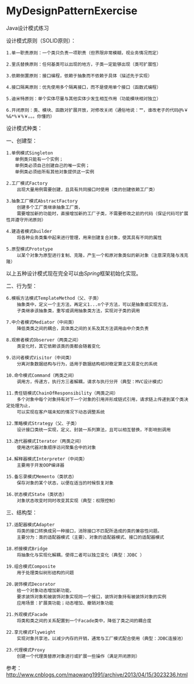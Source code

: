 # MyDesignPatternExercise
Java设计模式练习

设计模式原则（SOLID原则）：

    1.单一职责原则：一个类只负责一项职责（但界限非常模糊，视业务情况而定）
    
    2.里氏替换原则：任何基类可以出现的地方，子类一定能够出现（类可扩展性）
    
    3.依赖倒置原则：接口编程，依赖于抽象而不依赖于具体（描述先于实现）
    
    4.接口隔离原则：优先使用多个隔离接口，而不是使用单个接口（函数式编程）
    
    5.迪米特原则：单个实体尽量与其他实体少发生相互作用（功能模块相对独立）
    
    6.开闭原则：类、模块、函数对扩展开放，对修改关闭（通俗地说：艹，谁改老子的代码@%￥%&*%￥%￥。。。你懂的）

设计模式种类：

一、创建型：

    1.单例模式Singleton
    　　单例类只能有一个实例；
    　　单例类必须自己创建自己的唯一实例；
    　　单例类必须给所有其他对象提供这一实例
    
    2.工厂模式Factory 
        出现大量用例需要创建，且具有共同接口时使用（类的创建依赖工厂类）
    
    3.抽象工厂模式AbstractFactory
        创建多个工厂类继承抽象工厂类，
        需要增加新的功能时，直接增加新的工厂子类，不需要修改之前的代码（保证代码可扩展性并遵守开闭原则）
    
    4.建造者模式Builder
        将各种业务类集中起来进行管理，用来创建复合对象，使其具有不同的属性
    
    5.原型模式Prototype
        以某个对象为原型进行复制、克隆，产生一个和原对象类似的新对象（注意深克隆与浅克隆）

   以上五种设计模式现在完全可以由*Spring*框架初始化实现。
   
二、行为型：

    6.模板方法模式TemplateMethod（父、子类）
        抽象类中，定义一个主方法，再定义1...n个子方法，可以是抽象或实现方法，
        子类继承该抽象类，重写或调用抽象类方法，实现对子类的调用
    
    7.中介者模式Mediator（中间类）
        降低类类之间的耦合，具体类之间的关系及其方法调用由中介类负责
    
    8.观察者模式Observer（两类之间）
        类变化时，其它依赖该类的类都会随着变化
    
    9.访问者模式Visitor（中间类）
        分离对象数据结构与行为，适用于数据结构相对稳定算法又易变化的系统
    
    10.命令模式Command（两类之间）
        调用方，传递方，执行方三者解耦，请求与执行分开（典型：MVC设计模式）
    
    11.责任链模式ChainOfResponsibility（两类之间）
        多个对象中每个对象持有对下一个对象的引用并形成链式引用，请求链上传递到某个类决定处理为止，
        可以实现在客户端未知的情况下动态调整系统
    
    12.策略模式Strategy（父、子类）
        设计接口类统一实现，定义、封装一系列算法，且可以相互替换，不影响到调用
    
    13.迭代器模式Iterator（两类之间）
        使用迭代器对象顺序访问聚集合中的对象
    
    14.解释器模式Interpreter（中间类）
        主要用于开发OOP编译器
    
    15.备忘录模式Memento（类状态）
        保存对象的某个状态，以便在适当的时候恢复对象
    
    16.状态模式State（类状态）
        对象状态改变时同时改变其实现（典型：权限控制）

三、结构型：

    17.适配器模式Adapter
        将类的接口转换成另一种接口，消除接口不匹配所造成的类的兼容性问题。
        主要分为：类的适配器模式（主要）、对象的适配器模式、接口的适配器模式
    
    18.桥接模式Bridge
        将抽象化与实现化解耦，使得二者可以独立变化（典型：JDBC ）
    
    19.组合模式Composite
        用于处理类似树形结构的问题
    
    20.装饰模式Decorator
        给一个对象动态增加新功能，
        要求装饰对象和被装饰对象实现同一个接口，装饰对象持有被装饰对象的实例
        应用场景：扩展类功能；动态增加、撤销对象功能
    
    21.外观模式Facade
        将类和类之间的关系配置到一个Facade类中，降低了类之间的耦合度
    
    22.享元模式Flyweight
        实现对象共享池，以减少内存的开销，通常与工厂模式配合使用（典型：JDBC连接池）
    
    23.代理模式Proxy
        创建一个代理类替原对象进行或扩展一些操作（满足开闭原则）
        
参考：http://www.cnblogs.com/maowang1991/archive/2013/04/15/3023236.html